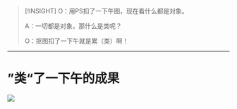 >[!INSIGHT]
>O：用PS扣了一下午图，现在看什么都是对象。
>
>A：一切都是对象，那什么是类呢？
>
>O：抠图扣了一下午就是累（类）啊！

---

# ”类“了一下午的成果
![](image-20240720235851017.jpeg)

